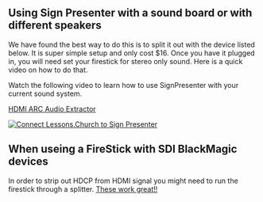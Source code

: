 ## Using Sign Presenter with a sound board or with different speakers

We have found the best way to do this is to split it out with the device listed below. It is super simple setup and only cost $16. Once you have it plugged in, you 
will need set your firestick for stereo only sound. Here is a quick video on how to do that.

Watch the following video to learn how to use SignPresenter with your current sound system.

[HDMI ARC Audio Extractor](https://amzn.to/3mXtbV6) 

[![Connect Lessons.Church to Sign Presenter](https://img.youtube.com/vi/cs1GfnawJYg/0.jpg)](https://www.youtube.com/watch?v=cs1GfnawJYg)

## When useing a FireStick with SDI BlackMagic devices

In order to strip out HDCP from HDMI signal you might need to run the firestick through a splitter. [These work great!!]([https://amzn.to/3mXtbV6](https://amzn.to/3lIWpXr)) 
